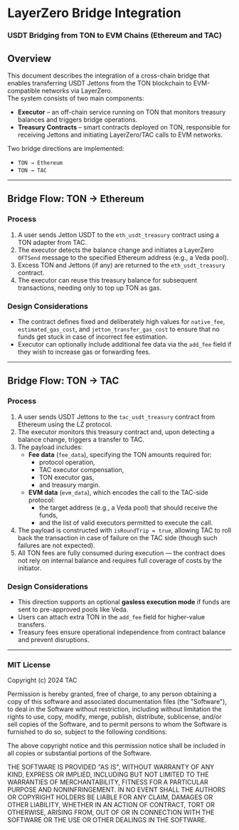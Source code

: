 # LayerZero Bridge Integration  
### USDT Bridging from TON to EVM Chains (Ethereum and TAC)

## Overview

This document describes the integration of a cross-chain bridge that enables transferring USDT Jettons from the TON blockchain to EVM-compatible networks via LayerZero.  
The system consists of two main components:

- **Executor** – an off-chain service running on TON that monitors treasury balances and triggers bridge operations.
- **Treasury Contracts** – smart contracts deployed on TON, responsible for receiving Jettons and initiating LayerZero/TAC calls to EVM networks.

Two bridge directions are implemented:

- `TON → Ethereum`
- `TON → TAC`

---

## Bridge Flow: TON → Ethereum

### Process

1. A user sends Jetton USDT to the `eth_usdt_treasury` contract using a TON adapter from TAC.
2. The executor detects the balance change and initiates a LayerZero `OFTSend` message to the specified Ethereum address (e.g., a Veda pool).
3. Excess TON and Jettons (if any) are returned to the `eth_usdt_treasury` contract.
4. The executor can reuse this treasury balance for subsequent transactions, needing only to top up TON as gas.

### Design Considerations

- The contract defines fixed and deliberately high values for `native_fee`, `estimated_gas_cost`, and `jetton_transfer_gas_cost` to ensure that no funds get stuck in case of incorrect fee estimation.
- Executor can optionally include additional fee data via the `add_fee` field if they wish to increase gas or forwarding fees.

---

## Bridge Flow: TON → TAC

### Process

1. A user sends USDT Jettons to the `tac_usdt_treasury` contract from Ethereum using the LZ protocol.
2. The executor monitors this treasury contract and, upon detecting a balance change, triggers a transfer to TAC.
3. The payload includes:
   - **Fee data** (`fee_data`), specifying the TON amounts required for:
     - protocol operation,
     - TAC executor compensation,
     - TON executor gas,
     - and treasury margin.
   - **EVM data** (`evm_data`), which encodes the call to the TAC-side protocol:
     - the target address (e.g., a Veda pool) that should receive the funds,
     - and the list of valid executors permitted to execute the call.
4. The payload is constructed with `isRoundTrip = true`, allowing TAC to roll back the transaction in case of failure on the TAC side (though such failures are not expected).
5. All TON fees are fully consumed during execution — the contract does not rely on internal balance and requires full coverage of costs by the initiator.

### Design Considerations

- This direction supports an optional **gasless execution mode** if funds are sent to pre-approved pools like Veda.
- Users can attach extra TON in the `add_fee` field for higher-value transfers.
- Treasury fees ensure operational independence from contract balance and prevent disruptions.

---

### MIT License

Copyright (c) 2024 TAC

Permission is hereby granted, free of charge, to any person obtaining a copy
of this software and associated documentation files (the "Software"), to deal
in the Software without restriction, including without limitation the rights
to use, copy, modify, merge, publish, distribute, sublicense, and/or sell
copies of the Software, and to permit persons to whom the Software is
furnished to do so, subject to the following conditions:

The above copyright notice and this permission notice shall be included in all
copies or substantial portions of the Software.

THE SOFTWARE IS PROVIDED "AS IS", WITHOUT WARRANTY OF ANY KIND, EXPRESS OR
IMPLIED, INCLUDING BUT NOT LIMITED TO THE WARRANTIES OF MERCHANTABILITY,
FITNESS FOR A PARTICULAR PURPOSE AND NONINFRINGEMENT. IN NO EVENT SHALL THE
AUTHORS OR COPYRIGHT HOLDERS BE LIABLE FOR ANY CLAIM, DAMAGES OR OTHER
LIABILITY, WHETHER IN AN ACTION OF CONTRACT, TORT OR OTHERWISE, ARISING FROM,
OUT OF OR IN CONNECTION WITH THE SOFTWARE OR THE USE OR OTHER DEALINGS IN THE
SOFTWARE.